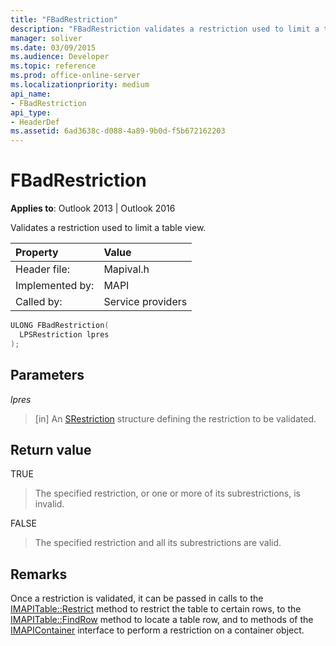 ```yaml
---
title: "FBadRestriction"
description: "FBadRestriction validates a restriction used to limit a table view. This article describes its syntax, parameters, return value, and remarks."
manager: soliver
ms.date: 03/09/2015
ms.audience: Developer
ms.topic: reference
ms.prod: office-online-server
ms.localizationpriority: medium
api_name:
- FBadRestriction
api_type:
- HeaderDef
ms.assetid: 6ad3638c-d088-4a89-9b0d-f5b672162203
---
```


# FBadRestriction

  
  
**Applies to**: Outlook 2013 | Outlook 2016 
  
Validates a restriction used to limit a table view. 
  
|Property |Value |
|:-----|:-----|
|Header file:  <br/> |Mapival.h  <br/> |
|Implemented by:  <br/> |MAPI  <br/> |
|Called by:  <br/> |Service providers  <br/> |
   
```cpp
ULONG FBadRestriction(
  LPSRestriction lpres
);
```

## Parameters

 _lpres_
  
> [in] An [SRestriction](srestriction.md) structure defining the restriction to be validated. 
    
## Return value

TRUE 
  
> The specified restriction, or one or more of its subrestrictions, is invalid. 
    
FALSE 
  
> The specified restriction and all its subrestrictions are valid.
    
## Remarks

Once a restriction is validated, it can be passed in calls to the [IMAPITable::Restrict](imapitable-restrict.md) method to restrict the table to certain rows, to the [IMAPITable::FindRow](imapitable-findrow.md) method to locate a table row, and to methods of the [IMAPIContainer](imapicontainerimapiprop.md) interface to perform a restriction on a container object. 
  

